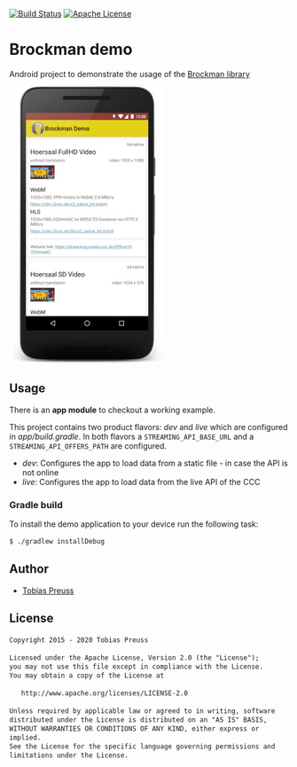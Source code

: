 [![Build Status](https://travis-ci.org/johnjohndoe/BrockmanDemo.svg)](https://travis-ci.org/johnjohndoe/BrockmanDemo) [![Apache License](http://img.shields.io/badge/license-Apache%20License%202.0-lightgrey.svg)](http://choosealicense.com/licenses/apache-2.0/)

# Brockman demo

Android project to demonstrate the usage of the [Brockman library][brockman-library]

![Brockman demo app](gfx/brockman-demo-screenshot.jpg "Brockman demo app")


## Usage

There is an **app module** to checkout a working example.

This project contains two product flavors: _dev_ and _live_ which are configured in _app/build.gradle_.
In both flavors a `STREAMING_API_BASE_URL` and a `STREAMING_API_OFFERS_PATH` are configured.

- _dev_: Configures the app to load data from a static file - in case the API is not online
- _live_: Configures the app to load data from the live API of the CCC


### Gradle build

To install the demo application to your device run the following task:

```bash
$ ./gradlew installDebug
```



## Author

* [Tobias Preuss][tobias-preuss]

## License

    Copyright 2015 - 2020 Tobias Preuss

    Licensed under the Apache License, Version 2.0 (the "License");
    you may not use this file except in compliance with the License.
    You may obtain a copy of the License at

       http://www.apache.org/licenses/LICENSE-2.0

    Unless required by applicable law or agreed to in writing, software
    distributed under the License is distributed on an "AS IS" BASIS,
    WITHOUT WARRANTIES OR CONDITIONS OF ANY KIND, either express or implied.
    See the License for the specific language governing permissions and
    limitations under the License.


[brockman-library]: https://github.com/johnjohndoe/Brockman
[tobias-preuss]: https://github.com/johnjohndoe
